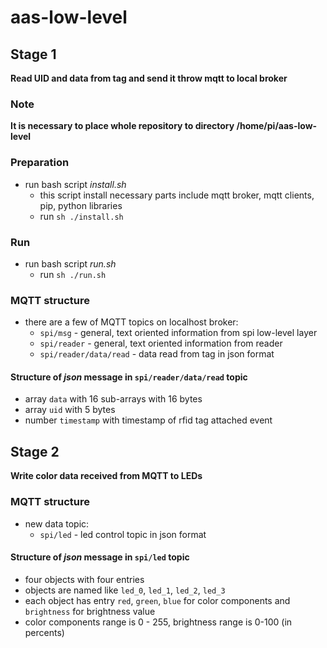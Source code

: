 # aas-low-level

## Stage 1
**Read UID and data from tag and send it throw mqtt to local broker**
### Note
**It is necessary to place whole repository to directory /home/pi/aas-low-level**
### Preparation
* run bash script _install.sh_
    * this script install necessary parts include mqtt broker, mqtt clients, pip, python libraries
    * run `sh ./install.sh`
### Run
* run bash script _run.sh_
    * run `sh ./run.sh`

### MQTT structure
* there are a few of MQTT topics on localhost broker:
    * `spi/msg` - general, text oriented information from spi low-level layer
    * `spi/reader` - general, text oriented information from reader
    * `spi/reader/data/read` - data read from tag in json format
#### Structure of _json_ message in `spi/reader/data/read` topic
* array `data` with 16 sub-arrays with 16 bytes
* array `uid` with 5 bytes
* number `timestamp` with timestamp of rfid tag attached event

## Stage 2
**Write color data received from MQTT to LEDs**

### MQTT structure
* new data topic:
    * `spi/led` - led control topic in json format
#### Structure of _json_ message in `spi/led` topic
* four objects with four entries
* objects are named like `led_0`, `led_1`, `led_2`, `led_3`
* each object has entry `red`, `green`, `blue` for color components and `brightness` for brightness value
* color components range is 0 - 255, brightness range is 0-100 (in percents)